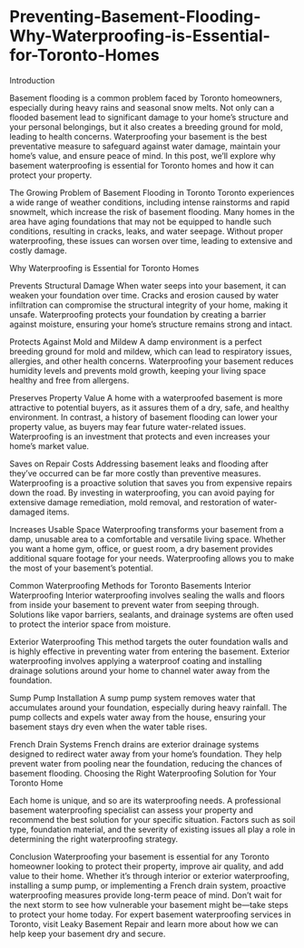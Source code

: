 # Preventing-Basement-Flooding-Why-Waterproofing-is-Essential-for-Toronto-Homes

Introduction

Basement flooding is a common problem faced by Toronto homeowners, especially during heavy rains and seasonal snow melts. Not only can a flooded basement lead to significant damage to your home’s structure and your personal belongings, but it also creates a breeding ground for mold, leading to health concerns. Waterproofing your basement is the best preventative measure to safeguard against water damage, maintain your home’s value, and ensure peace of mind. In this post, we’ll explore why basement waterproofing is essential for Toronto homes and how it can protect your property.

The Growing Problem of Basement Flooding in Toronto
Toronto experiences a wide range of weather conditions, including intense rainstorms and rapid snowmelt, which increase the risk of basement flooding. Many homes in the area have aging foundations that may not be equipped to handle such conditions, resulting in cracks, leaks, and water seepage. Without proper waterproofing, these issues can worsen over time, leading to extensive and costly damage.

Why Waterproofing is Essential for Toronto Homes

Prevents Structural Damage
When water seeps into your basement, it can weaken your foundation over time. Cracks and erosion caused by water infiltration can compromise the structural integrity of your home, making it unsafe. Waterproofing protects your foundation by creating a barrier against moisture, ensuring your home’s structure remains strong and intact.

Protects Against Mold and Mildew
A damp environment is a perfect breeding ground for mold and mildew, which can lead to respiratory issues, allergies, and other health concerns. Waterproofing your basement reduces humidity levels and prevents mold growth, keeping your living space healthy and free from allergens.

Preserves Property Value
A home with a waterproofed basement is more attractive to potential buyers, as it assures them of a dry, safe, and healthy environment. In contrast, a history of basement flooding can lower your property value, as buyers may fear future water-related issues. Waterproofing is an investment that protects and even increases your home’s market value.

Saves on Repair Costs
Addressing basement leaks and flooding after they’ve occurred can be far more costly than preventive measures. Waterproofing is a proactive solution that saves you from expensive repairs down the road. By investing in waterproofing, you can avoid paying for extensive damage remediation, mold removal, and restoration of water-damaged items.

Increases Usable Space
Waterproofing transforms your basement from a damp, unusable area to a comfortable and versatile living space. Whether you want a home gym, office, or guest room, a dry basement provides additional square footage for your needs. Waterproofing allows you to make the most of your basement’s potential.

Common Waterproofing Methods for Toronto Basements
Interior Waterproofing
Interior waterproofing involves sealing the walls and floors from inside your basement to prevent water from seeping through. Solutions like vapor barriers, sealants, and drainage systems are often used to protect the interior space from moisture.

Exterior Waterproofing
This method targets the outer foundation walls and is highly effective in preventing water from entering the basement. Exterior waterproofing involves applying a waterproof coating and installing drainage solutions around your home to channel water away from the foundation.

Sump Pump Installation
A sump pump system removes water that accumulates around your foundation, especially during heavy rainfall. The pump collects and expels water away from the house, ensuring your basement stays dry even when the water table rises.

French Drain Systems
French drains are exterior drainage systems designed to redirect water away from your home’s foundation. They help prevent water from pooling near the foundation, reducing the chances of basement flooding.
Choosing the Right Waterproofing Solution for Your Toronto Home

Each home is unique, and so are its waterproofing needs. A professional basement waterproofing specialist can assess your property and recommend the best solution for your specific situation. Factors such as soil type, foundation material, and the severity of existing issues all play a role in determining the right waterproofing strategy.

Conclusion
Waterproofing your basement is essential for any Toronto homeowner looking to protect their property, improve air quality, and add value to their home. Whether it’s through interior or exterior waterproofing, installing a sump pump, or implementing a French drain system, proactive waterproofing measures provide long-term peace of mind. Don’t wait for the next storm to see how vulnerable your basement might be—take steps to protect your home today.
For expert basement waterproofing services in Toronto, visit Leaky Basement Repair and learn more about how we can help keep your basement dry and secure.
